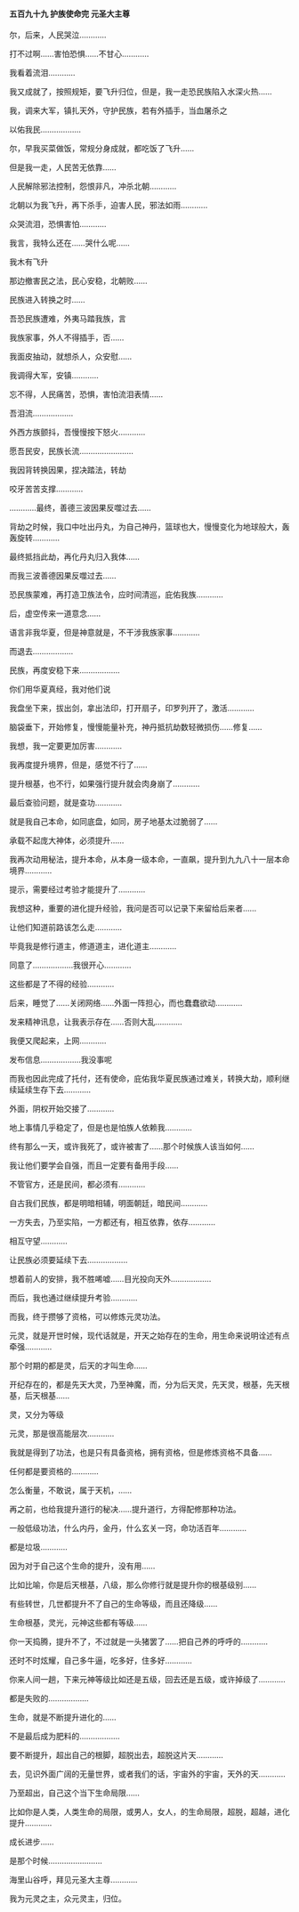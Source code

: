 #### 五百九十九 护族使命完 元圣大主尊

尔，后来，人民哭泣…………

打不过啊……害怕恐惧……不甘心…………

我看着流泪…………

我又成就了，按照规矩，要飞升归位，但是，我一走恐民族陷入水深火热……

我，调来大军，镇扎天外，守护民族，若有外插手，当血屠杀之

以佑我民………………

尔，早我买菜做饭，常规分身成就，都吃饭了飞升……

但是我一走，人民苦无依靠……

人民解除邪法控制，怨恨非凡，冲杀北朝…………

北朝以为我飞升，再下杀手，迫害人民，邪法如雨…………

众哭流泪，恐惧害怕…………

我言，我特么还在……哭什么呢……

我木有飞升

那边撤害民之法，民心安稳，北朝败……

民族进入转换之时……

吾恐民族遭难，外夷马踏我族，言

我族家事，外人不得插手，否……

我面皮抽动，就想杀人，众安慰……

我调得大军，安镇…………

忘不得，人民痛苦，恐惧，害怕流泪表情……

吾泪流………………

外西方族颤抖，吾慢慢按下怒火…………

愿吾民安，民族长流……………………

我因背转换因果，捏决踏法，转劫

咬牙苦苦支撑…………

…………最终，善德三波因果反噬过去……

背劫之时候，我口中吐出丹丸，为自己神丹，篮球也大，慢慢变化为地球般大，轰轰旋转…………

最终抵挡此劫，再化丹丸归入我体……

而我三波善德因果反噬过去……

恐民族蒙难，再打造卫族法令，应时间清巡，庇佑我族…………

后，虚空传来一道意念……

语言非我华夏，但是神意就是，不干涉我族家事…………

而退去………………

民族，再度安稳下来………………



你们用华夏真经，我对他们说

我盘坐下来，拔出剑，拿出法印，打开扇子，印罗列开了，激活…………

脑袋垂下，开始修复，慢慢能量补充，神丹抵抗劫数轻微损伤……修复……

我想，我一定要更加厉害…………

我再度提升境界，但是，感觉不行了……

提升根基，也不行，如果强行提升就会肉身崩了…………

最后查验问题，就是查功…………

就是我自己本命，如同底盘，如同，房子地基太过脆弱了……

承载不起庞大神体，必须提升……

我再次动用秘法，提升本命，从本身一级本命，一直飙，提升到九九八十一层本命境界…………

提示，需要经过考验才能提升了…………

我想这种，重要的进化提升经验，我问是否可以记录下来留给后来者……

让他们知道前路该怎么走…………

毕竟我是修行道主，修道道主，进化道主…………

同意了………………我很开心…………

这些都是了不得的经验…………

后来，睡觉了……关闭网络……外面一阵担心，而也蠢蠢欲动…………

发来精神讯息，让我表示存在……否则大乱…………

我便又爬起来，上网…………

发布信息………………我没事呢

而我也因此完成了托付，还有使命，庇佑我华夏民族通过难关，转换大劫，顺利继续延续生存下去…………

外面，阴权开始交接了…………

地上事情几乎稳定了，但是也是怕族人依赖我…………

终有那么一天，或许我死了，或许被害了……那个时候族人该当如何……

我让他们要学会自强，而且一定要有备用手段……

不管官方，还是民间，都必须有…………

自古我们民族，都是明暗相辅，明面朝廷，暗民间…………

一方失去，乃至实陷，一方都还有，相互依靠，依存…………

相互守望…………

让民族必须要延续下去………………

想着前人的安排，我不胜唏嘘……目光投向天外………………

而后，我也通过继续提升考验…………

而我，终于攒够了资格，可以修炼元灵功法。

元灵，就是开世时候，现代话就是，开天之始存在的生命，用生命来说明诠述有点牵强…………

那个时期的都是灵，后天的才叫生命……

开纪存在的，都是先天大灵，乃至神魔，而，分为后天灵，先天灵，根基，先天根基，后天根基……


灵，又分为等级

元灵，那是很高能层次…………

我就是得到了功法，也是只有具备资格，拥有资格，但是修炼资格不具备……

任何都是要资格的…………

怎么衡量，不敢说，属于天机，……

再之前，也给我提升道行的秘决……提升道行，方得配修那种功法。

一般低级功法，什么内丹，金丹，什么玄关一窍，命功活百年…………

都是垃圾…………

因为对于自己这个生命的提升，没有用……

比如比喻，你是后天根基，八级，那么你修行就是提升你的根基级别……

有些转世，几世都提升不了自己的生命等级，而且还降级……

生命根基，灵光，元神这些都有等级……

你一天捣腾，提升不了，不过就是一头猪罢了……把自己养的呼呼的…………

还时不时炫耀，自己多牛逼，吃多好，住多好…………

你来人间一趟，下来元神等级比如还是五级，回去还是五级，或许掉级了…………

都是失败的………………

生命，就是不断提升进化的……

不是最后成为肥料的………………

要不断提升，超出自己的根脚，超脱出去，超脱这片天…………

去，见识外面广阔的无量世界，或者我们的话，宇宙外的宇宙，天外的天…………

乃至超出，自己这个当下生命局限……

比如你是人类，人类生命的局限，或男人，女人，的生命局限，超脱，超越，进化提升…………

成长进步……

是那个时候……………………

海里山谷呼，拜见元圣大主尊…………

我为元灵之主，众元灵主，归位。